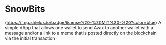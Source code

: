 # SnowBits
(https://img.shields.io/badge/license%20-%20MIT%20-%20?color=blue)
A simple dApp that allows one wallet to send Avax to another wallet with a message and/or a link to a meme that is posted directly on the blockchain via the initial transaction
